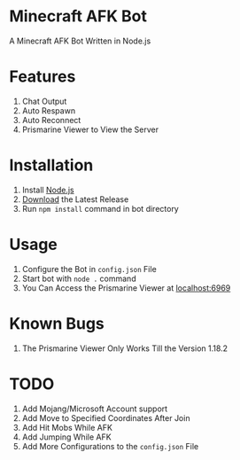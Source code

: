 # Minecraft AFK Bot
A Minecraft AFK Bot Written in Node.js
# Features
1. Chat Output
2. Auto Respawn
3. Auto Reconnect
4. Prismarine Viewer to View the Server
# Installation
1. Install [Node.js](https://nodejs.org/en/download/)
2. [Download](https://github.com/LolekLiam/Minecraft-Afk-Bot/archive/refs/heads/main.zip) the Latest Release
3. Run `npm install` command in bot directory
# Usage
1. Configure the Bot in `config.json` File
2. Start bot with `node .` command
3. You Can Access the Prismarine Viewer at [localhost:6969](http://localhost:6969)
# Known Bugs
1. The Prismarine Viewer Only Works Till the Version 1.18.2
# TODO
1. Add Mojang/Microsoft Account support
2. Add Move to Specified Coordinates After Join
3. Add Hit Mobs While AFK
4. Add Jumping While AFK
5. Add More Configurations to the `config.json` File
